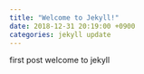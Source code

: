 ```yaml
---
title: "Welcome to Jekyll!"
date: 2018-12-31 20:19:00 +0900
categories: jekyll update
---
```


first post
welcome to jekyll
